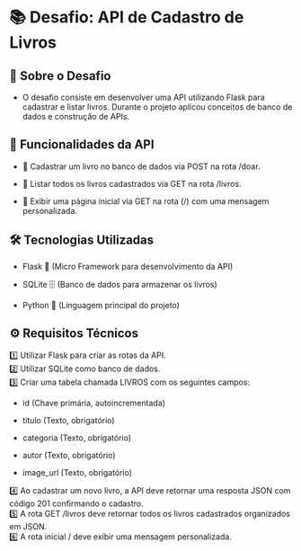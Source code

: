 # 📚 Desafio: API de Cadastro de Livros

## 📝 Sobre o Desafio

- O desafio consiste em desenvolver uma API utilizando Flask para cadastrar e listar livros. Durante o projeto aplicou conceitos de banco de dados e construção de APIs.

## 🎯 Funcionalidades da API

- 📌 Cadastrar um livro no banco de dados via POST na rota /doar.

- 📌 Listar todos os livros cadastrados via GET na rota /livros.

- 📌 Exibir uma página inicial via GET na rota (/) com uma mensagem personalizada.

## 🛠️ Tecnologias Utilizadas

- Flask 🚀 (Micro Framework para desenvolvimento da API)

- SQLite 🗄️ (Banco de dados para armazenar os livros)

- Python 🐍 (Linguagem principal do projeto)

## ⚙️ Requisitos Técnicos

1️⃣ Utilizar Flask para criar as rotas da API. <br>
2️⃣ Utilizar SQLite como banco de dados. <br>
3️⃣ Criar uma tabela chamada LIVROS com os seguintes campos: <br>

- id (Chave primária, autoincrementada)

- titulo (Texto, obrigatório)

- categoria (Texto, obrigatório)

- autor (Texto, obrigatório)

- image_url (Texto, obrigatório)

4️⃣ Ao cadastrar um novo livro, a API deve retornar uma resposta JSON com código 201 confirmando o cadastro. <br>
5️⃣ A rota GET /livros deve retornar todos os livros cadastrados organizados em JSON. <br> 
6️⃣ A rota inicial / deve exibir uma mensagem personalizada. <br>